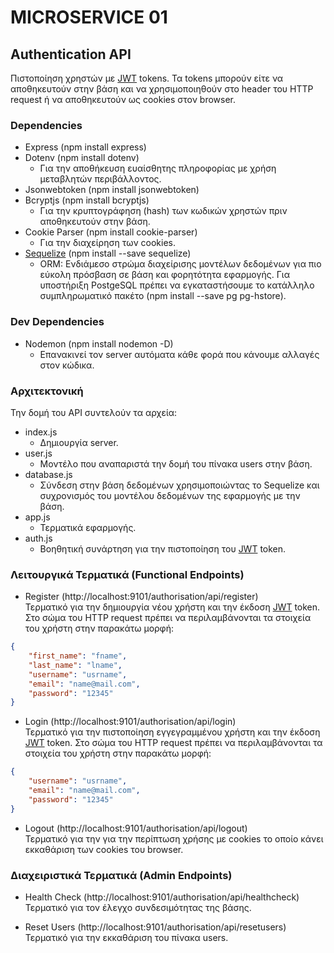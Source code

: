 # MICROSERVICE 01

## Authentication API
Πιστοποίηση χρηστών με [JWT](https://jwt.io/) tokens. Τα tokens μπορούν είτε να αποθηκευτούν στην βάση και να χρησιμοποιηθούν στο header του HTTP request ή να αποθηκευτούν ως cookies στον browser.

### Dependencies
- Express (npm install express) 
- Dotenv (npm install dotenv)
    - Για την αποθήκευση ευαίσθητης πληροφορίας με χρήση μεταβλητών περιβάλλοντος.
- Jsonwebtoken (npm install jsonwebtoken)
- Bcryptjs (npm install bcryptjs) 
    - Για την κρυπτογράφηση (hash) των κωδικών χρηστών πριν αποθηκευτούν στην βάση.  
- Cookie Parser (npm install cookie-parser)
    - Για την διαχείρηση των cookies.
- [Sequelize](https://sequelize.org/docs/v6/) (npm install --save sequelize)
    - ORM: Ενδιάμεσο στρώμα διαχείρισης μοντέλων δεδομένων για πιο εύκολη πρόσβαση σε βάση και φορητότητα εφαρμογής. Για υποστήριξη PostgeSQL πρέπει να εγκαταστήσουμε το κατάλληλο συμπληρωματικό πακέτο (npm install --save pg pg-hstore).
### Dev Dependencies
- Nodemon (npm install nodemon -D)
    - Επανακινεί τον server αυτόματα κάθε φορά που κάνουμε αλλαγές στον κώδικα.

### Αρχιτεκτονική
Την δομή του API συντελούν τα αρχεία:
- index.js
    - Δημιουργία server.
- user.js
    - Μοντέλο που αναπαριστά την δομή του πίνακα users στην βάση.
- database.js
    - Σύνδεση στην βάση δεδομένων χρησιμοποιώντας το Sequelize και συχρονισμός του μοντέλου δεδομένων της εφαρμογής με την βάση.
- app.js
    - Τερματικά εφαρμογής.
- auth.js 
    - Βοηθητική συνάρτηση για την πιστοποίηση του [JWT](https://jwt.io/) token.

### Λειτουργικά Τερματικά (Functional Endpoints)
- Register (http://localhost:9101/authorisation/api/register) \
Τερματικό για την δημιουργία νέου χρήστη και την έκδοση [JWT](https://jwt.io/) token. Στο σώμα του HTTP request πρέπει να περιλαμβάνονται τα στοιχεία του χρήστη στην παρακάτω μορφή:

```JSON
{
    "first_name": "fname",
    "last_name": "lname",
    "username": "usrname",
    "email": "name@mail.com",
    "password": "12345"
}
```

- Login (http://localhost:9101/authorisation/api/login) \
Τερματικό για την πιστοποίηση εγγεγραμμένου χρήστη και την έκδοση [JWT](https://jwt.io/) token. Στο σώμα του HTTP request πρέπει να περιλαμβάνονται τα στοιχεία του χρήστη στην παρακάτω μορφή:

```JSON
{
    "username": "usrname",
    "email": "name@mail.com",
    "password": "12345"
}
```

- Logout (http://localhost:9101/authorisation/api/logout) \
Τερματικό για την για την περίπτωση χρήσης με cookies το οποίο κάνει εκκαθάριση των cookies του browser.

### Διαχειριστικά Τερματικά (Admin Endpoints)
- Health Check (http://localhost:9101/authorisation/api/healthcheck) \
Τερματικό για τον έλεγχο συνδεσιμότητας της βάσης.

- Reset Users (http://localhost:9101/authorisation/api/resetusers) \
Τερματικό για την εκκαθάριση του πίνακα users.
